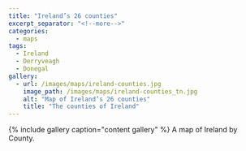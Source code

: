 ```yaml
---
title: "Ireland’s 26 counties"
excerpt_separator: "<!--more-->"
categories:
  - maps
tags:
  - Ireland
  - Derryveagh
  - Donegal
gallery:
  - url: /images/maps/ireland-counties.jpg
    image_path: /images/maps/ireland-counties_tn.jpg
    alt: "Map of Ireland’s 26 counties"
    title: "The counties of Ireland"
---
```

{% include gallery caption="content gallery" %}
A map of Ireland by County.
